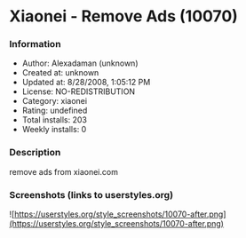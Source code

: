 # Xiaonei - Remove Ads (10070)

### Information
- Author: Alexadaman (unknown)
- Created at: unknown
- Updated at: 8/28/2008, 1:05:12 PM
- License: NO-REDISTRIBUTION
- Category: xiaonei
- Rating: undefined
- Total installs: 203
- Weekly installs: 0


### Description
remove ads from xiaonei.com


### Screenshots (links to userstyles.org)
![https://userstyles.org/style_screenshots/10070-after.png](https://userstyles.org/style_screenshots/10070-after.png)


